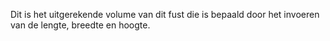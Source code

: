 Dit is het uitgerekende volume van dit fust die is bepaald door het invoeren van de lengte, breedte en hoogte.